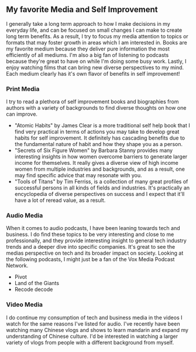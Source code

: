 ## My favorite Media and Self Improvement

I generally take a long term approach to how I make decisions in my everyday life, and can be focused on small changes I can make to create long term benefits. As a result, I try to focus my media attention to topics or formats that may foster growth in areas which I am interested in. Books are my favorite medium because they deliver pure information the most efficiently of all mediums. I'm also a big fan of listening to podcasts because they're great to have on while I'm doing some busy work. Lastly, I enjoy watching films that can bring new diverse perspectives to my mind. Each medium clearly has it's own flavor of benefits in self improvement!

### Print Media

I try to read a plethora of self improvement books and biographies from authors with a variety of backgrounds to find diverse thoughts on how one can improve. 
- "Atomic Habits" by James Clear is a more traditional self help book that I find very practical in terms of actions you may take to develop great habits for self improvement. It definitely has cascading benefits due to the fundamental nature of habit and how they shape you as a person. 
- "Secrets of Six Figure Women" by Barbara Stanny provides many interesting insights in how women overcome barriers to generate larger income for themselves. It really gives a diverse view of high income women from multiple industries and backgrounds, and as a result, one may find specific advice that may resonate with you. 
- "Tools of Titans" by Tim Ferriss, is a collection of many great profiles of successful persons in all kinds of fields and industries. It's practically an encyclopedia of diverse perspectives on success and I expect that it'll have a lot of reread value, as a result.

### Audio Media

When it comes to audio podcasts, I have been leaning towards tech and business. I do find these topics to be very interesting and close to me professionally, and they provide interesting insight to general tech industry trends and a deeper dive into specific companies. It's great to see the medias perspective on tech and its broader impact on society. Looking at the following podcasts, I might just be a fan of the Vox Media Podcast Network.

- Pivot
- Land of the Giants
- Recode decode

### Video Media

I do continue my consumption of tech and business media in the videos I watch for the same reasons I've listed for audio. I've recently have been watching many Chinese vlogs and shows to learn mandarin and expand my understanding of Chinese culture. I'd be interested in watching a larger variety of vlogs from people with a different background from myself.
